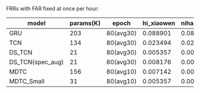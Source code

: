 FRRs with FAR fixed at once per hour:

| model                 | params(K) | epoch     | hi_xiaowen | nihao_wenwen |
|-----------------------|-----------|-----------|------------|--------------|
| GRU                   | 203       | 80(avg30) | 0.088901   | 0.083827     |
| TCN                   | 134       | 80(avg30) | 0.023494   | 0.029884     |
| DS_TCN                | 21        | 80(avg30) | 0.005357   | 0.006390     |
| DS_TCN(spec_aug)      | 21        | 80(avg30) | 0.008176   | 0.005075     |
| MDTC                  | 156       | 80(avg10) | 0.007142   | 0.005920     |
| MDTC_Small            | 31        | 80(avg10) | 0.005357   | 0.005920     |
